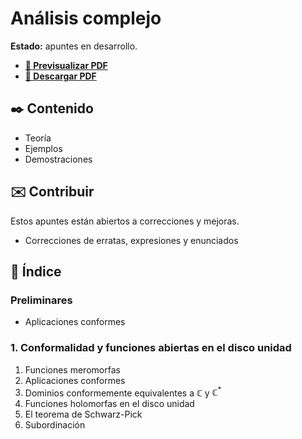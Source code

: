 # Análisis complejo

**Estado:** apuntes en desarrollo.

-   [**🔎 Previsualizar PDF**](https://github.com/DanielSevillano/matematicas-latex/blob/main/An%C3%A1lisis%20complejo/An%C3%A1lisis%20complejo.pdf)
-   [**📁 Descargar PDF**](https://raw.githubusercontent.com/DanielSevillano/matematicas-latex/main/An%C3%A1lisis%20complejo/An%C3%A1lisis%20complejo.pdf)

## ✒️ Contenido

-   Teoría
-   Ejemplos
-   Demostraciones

## ✉️ Contribuir

Estos apuntes están abiertos a correcciones y mejoras.

-   Correcciones de erratas, expresiones y enunciados

## 📖 Índice

### Preliminares

-   Aplicaciones conformes

### 1. Conformalidad y funciones abiertas en el disco unidad

1. Funciones meromorfas
2. Aplicaciones conformes
3. Dominios conformemente equivalentes a $\mathbb{C}$ y $\mathbb{C}^\ast$
4. Funciones holomorfas en el disco unidad
5. El teorema de Schwarz-Pick
6. Subordinación
